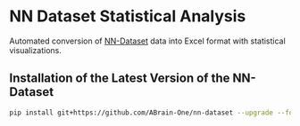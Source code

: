 # NN Dataset Statistical Analysis

<p>Automated conversion of <a href="https://github.com/ABrain-One/nn-dataset" target="_blank" rel="noopener noreferrer">NN-Dataset</a> data into Excel format with statistical visualizations.</p>

## Installation of the Latest Version of the NN-Dataset

```bash
pip install git+https://github.com/ABrain-One/nn-dataset --upgrade --force --extra-index-url https://download.pytorch.org/whl/cu124
```

